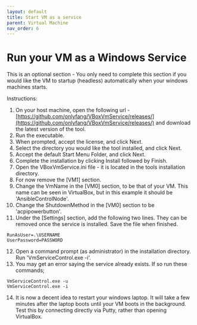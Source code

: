 ```yaml
---
layout: default
title: Start VM as a service
parent: Virtual Machine
nav_order: 6
---
```


# Run your VM as a Windows Service

This is an optional section - You only need to complete this section if you would like the VM to startup (headless) automatically when your windows machines starts.

Instructions:
 1. On your host machine, open the following url - [https://github.com/onlyfang/VBoxVmService/releases/](https://github.com/onlyfang/VBoxVmService/releases/) and download the latest version of the tool.
 2. Run the executable.
 3. When prompted, accept the license, and click Next.
 4. Select the directory you would like the tool installed, and click Next.
 5. Accept the default Start Menu Folder, and click Next.
 6. Complete the installation by clicking Install followed by Finish.
 7. Open the VBoxVmService.ini file - it is located in the tools installation directory.
 8. For now remove the [VM1] section.
 9. Change the VmName in the [VM0] section, to be that of your VM.  This name can be seen in VirtualBox, but in this example it should be 'AnsibleControlNode'.
 10. Change the ShutdownMethod in the [VM0] section to be 'acpipowerbutton'.
 11. Under the [Settings] section, add the following two lines.  They can be removed once the service is installed.  Save the file when finished.
```
RunAsUser=.\USERNAME
UserPassword=PASSWORD
```
 12. Open a command prompt (as administrator) in the installation directory.  Run 'VmServiceControl.exe -i'.
 13. You may get an error saying the service already exists.  If so run these commands;
``` 
VmServiceControl.exe -u
VmServiceControl.exe -i
```
 14. It is now a decent idea to restart your windows laptop.  It will take a few minutes after the laptop boots until your VM boots in the background.  Test this by connecting directly via Putty, rather than opening VirtualBox.